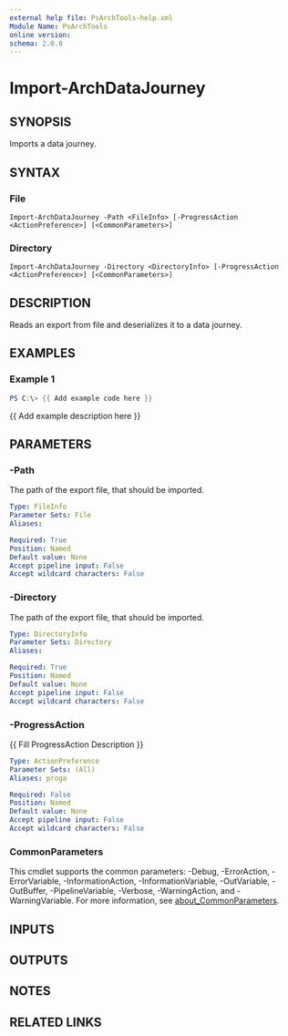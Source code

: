 ```yaml
---
external help file: PsArchTools-help.xml
Module Name: PsArchTools
online version:
schema: 2.0.0
---
```


# Import-ArchDataJourney

## SYNOPSIS
Imports a data journey.

## SYNTAX

### File
```
Import-ArchDataJourney -Path <FileInfo> [-ProgressAction <ActionPreference>] [<CommonParameters>]
```

### Directory
```
Import-ArchDataJourney -Directory <DirectoryInfo> [-ProgressAction <ActionPreference>] [<CommonParameters>]
```

## DESCRIPTION
Reads an export from file and deserializes it to a data journey.

## EXAMPLES

### Example 1
```powershell
PS C:\> {{ Add example code here }}
```

{{ Add example description here }}

## PARAMETERS

### -Path
The path of the export file, that should be imported.

```yaml
Type: FileInfo
Parameter Sets: File
Aliases:

Required: True
Position: Named
Default value: None
Accept pipeline input: False
Accept wildcard characters: False
```

### -Directory
The path of the export file, that should be imported.

```yaml
Type: DirectoryInfo
Parameter Sets: Directory
Aliases:

Required: True
Position: Named
Default value: None
Accept pipeline input: False
Accept wildcard characters: False
```

### -ProgressAction
{{ Fill ProgressAction Description }}

```yaml
Type: ActionPreference
Parameter Sets: (All)
Aliases: proga

Required: False
Position: Named
Default value: None
Accept pipeline input: False
Accept wildcard characters: False
```

### CommonParameters
This cmdlet supports the common parameters: -Debug, -ErrorAction, -ErrorVariable, -InformationAction, -InformationVariable, -OutVariable, -OutBuffer, -PipelineVariable, -Verbose, -WarningAction, and -WarningVariable. For more information, see [about_CommonParameters](http://go.microsoft.com/fwlink/?LinkID=113216).

## INPUTS

## OUTPUTS

## NOTES

## RELATED LINKS
